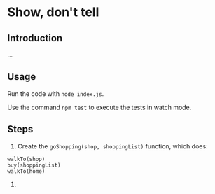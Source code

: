 # Show, don't tell 

## Introduction

...

## Usage

Run the code with `node index.js`.

Use the command `npm test` to execute the tests in watch mode.

## Steps

1. Create the `goShopping(shop, shoppingList)` function, which does:

```
walkTo(shop)
buy(shoppingList)
walkTo(home)
```

1. 